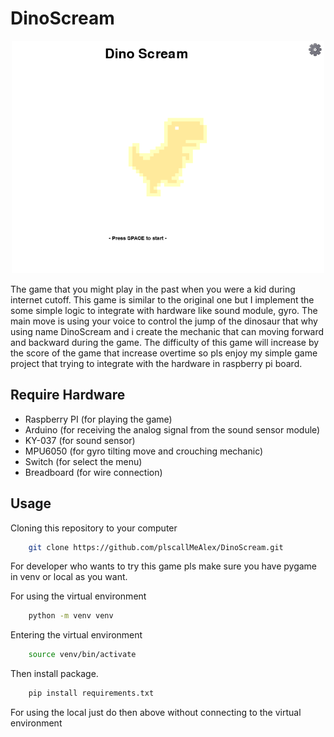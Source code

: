# DinoScream

<!-- markdownlint-disable-next-line MD033 -->
<p align="center">
    <!-- markdownlint-disable-next-line MD033 -->
    <img src="resources/logo.png" alt="game logo" width="500" >
</p>

The game that you might play in the past when you were a kid during internet cutoff. This game is similar to the original one but I implement the some simple logic to integrate with hardware like sound module, gyro. The main move is using your voice to control the jump of the dinosaur that why using name DinoScream and i create the mechanic that can moving forward and backward during the game. The difficulty of this game will increase by the score of the game that increase overtime so pls enjoy my simple game project that trying to integrate with the hardware in raspberry pi board.

## Require Hardware

- Raspberry PI (for playing the game)
- Arduino (for receiving the analog signal from the sound sensor module)
- KY-037 (for sound sensor)
- MPU6050 (for gyro tilting move and crouching mechanic)
- Switch (for select the menu)
- Breadboard (for wire connection)

## Usage

Cloning this repository to your computer

```bash
    git clone https://github.com/plscallMeAlex/DinoScream.git
```

For developer who wants to try this game pls make sure you have pygame in venv or local as you want.

For using the virtual environment

```bash
    python -m venv venv
```

Entering the virtual environment

```bash
    source venv/bin/activate
```

Then install package.

```bash
    pip install requirements.txt
```

For using the local just do then above without connecting to the virtual environment
